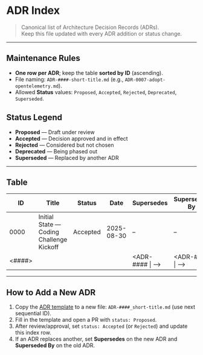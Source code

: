 # ADR Index

> Canonical list of Architecture Decision Records (ADRs).  
> Keep this file updated with every ADR addition or status change.

---

## Maintenance Rules
- **One row per ADR**; keep the table **sorted by ID** (ascending).
- File naming: `ADR-####-short-title.md` (e.g., `ADR-0007-adopt-opentelemetry.md`).
- Allowed **Status** values: `Proposed`, `Accepted`, `Rejected`, `Deprecated`, `Superseded`.

## Status Legend
- **Proposed** — Draft under review
- **Accepted** — Decision approved and in effect
- **Rejected** — Considered but not chosen
- **Deprecated** — Being phased out
- **Superseded** — Replaced by another ADR

---

## Table

| ID    | Title                         | Status     | Date       | Supersedes       | Superseded By     | Link                                                         | Tags                    |
|-------|-------------------------------|------------|------------|------------------|-------------------|--------------------------------------------------------------|-------------------------|
| 0000  | Initial State — Coding Challenge Kickoff | Accepted   | 2025-08-30 | –                | –                 | [ADR-0000](ADR-0000-initial-state.md)                        | refactoring, kickoff    |
| <####>| <short-title>                 | <Status>   | <YYYY-MM-DD>| <ADR-#### \| –> | <ADR-#### \| –>   | [ADR-####](ADR-####-short-title.md)                          | <comma,separated,tags>  |

---

## How to Add a New ADR
1. Copy the [ADR template](ADR-0000_template.md) to a new file: `ADR-####_short-title.md` (use next sequential ID).
2. Fill in the template and open a PR with `status: Proposed`.
3. After review/approval, set `status: Accepted` (or `Rejected`) and update this index row.
4. If an ADR replaces another, set **Supersedes** on the new ADR and **Superseded By** on the old ADR.
